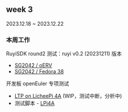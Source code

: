## week 3

2023.12.18 ~ 2023.12.22

### 本周工作

RuyiSDK round2 测试：ruyi v0.2 (20231211) 版本

- [SG2042 / oERV](https://gitee.com/yunxiangluo/ruyi-sdk-v0.2-test/pulls/18)
- [SG2042 / Fedora 38](https://gitee.com/yunxiangluo/ruyi-sdk-v0.2-test/pulls/17)

开发板 openEuler 专项测试

- [LTP on LicheePi 4A](/misc/month8/2309-hw-pre_mainline/LTP/LPi4A/) (WIP，测试中断，分析中)
- 测试脚本 - [LPi4A](/misc/scripts/LTP_LPi4A.sh)
